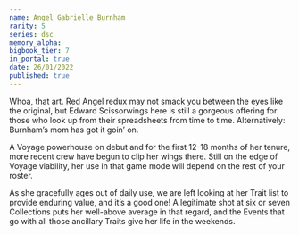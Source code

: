 ```yaml
---
name: Angel Gabrielle Burnham
rarity: 5
series: dsc
memory_alpha:
bigbook_tier: 7
in_portal: true
date: 26/01/2022
published: true
---
```


Whoa, that art. Red Angel redux may not smack you between the eyes like the original, but Edward Scissorwings here is still a gorgeous offering for those who look up from their spreadsheets from time to time. Alternatively: Burnham’s mom has got it goin’ on.

A Voyage powerhouse on debut and for the first 12-18 months of her tenure, more recent crew have begun to clip her wings there. Still on the edge of Voyage viability, her use in that game mode will depend on the rest of your roster.

As she gracefully ages out of daily use, we are left looking at her Trait list to provide enduring value, and it’s a good one! A legitimate shot at six or seven Collections puts her well-above average in that regard, and the Events that go with all those ancillary Traits give her life in the weekends.
